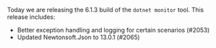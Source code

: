 
Today we are releasing the 6.1.3 build of the `dotnet monitor` tool. This release includes:

- Better exception handling and logging for certain scenarios (#2053)
- Updated Newtonsoft.Json to 13.0.1 (#2065)
